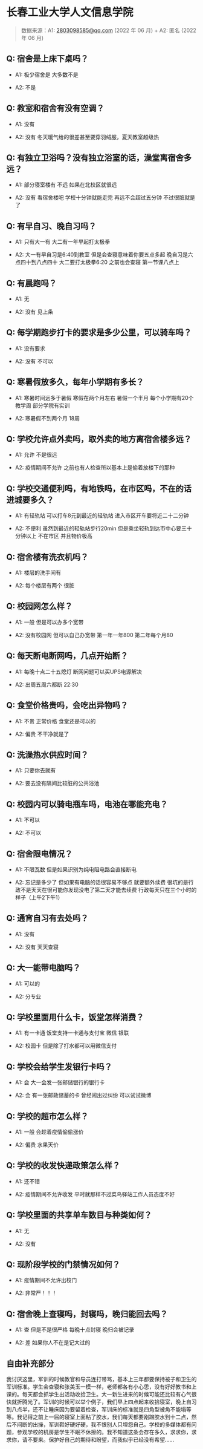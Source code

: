 # 长春工业大学人文信息学院

> 数据来源：A1: 2803098585@qq.com (2022 年 06 月) + A2: 匿名 (2022 年 06 月)

## Q: 宿舍是上床下桌吗？

- A1: 极少宿舍是 大多数不是

- A2: 不是

## Q: 教室和宿舍有没有空调？

- A1: 没有

- A2: 没有 冬天暖气给的很差甚至要穿羽绒服，夏天教室超级热

## Q: 有独立卫浴吗？没有独立浴室的话，澡堂离宿舍多远？

- A1: 部分寝室楼有  不远 如果在北校区就很远

- A2: 没有 看宿舍楼吧 学校十分钟就能走完 再远不会超过五分钟 不过很脏就是了

## Q: 有早自习、晚自习吗？

- A1: 只有大一有 大二有一年早起打太极拳

- A2: 大一有早自习是6:40到教室 但是会查寝意味着你要五点多起 晚自习是六点四十到八点四十 大二要打太极拳6:20 之前也会查寝 第一节课八点上

## Q: 有晨跑吗？

- A1: 无

- A2: 没有 见上条

## Q: 每学期跑步打卡的要求是多少公里，可以骑车吗？

- A1: 没有要求

- A2: 没有 不可以

## Q: 寒暑假放多久，每年小学期有多长？

- A1: 寒暑时间远多于暑假 寒假在两个月左右 暑假一个半月 每个小学期有20个教学周 部分学院有实训

- A2: 寒暑假不到两个月 18周

## Q: 学校允许点外卖吗，取外卖的地方离宿舍楼多远？

- A1: 允许 不是很远

- A2: 疫情期间不允许 之前也有人检查所以基本上是偷着放楼下的那种

## Q: 学校交通便利吗，有地铁吗，在市区吗，不在的话进城要多久？

- A1: 有轻轨站 可以打车8元到最近的轻轨站 进入市区开车要将近二十二分钟

- A2: 不便利 虽然到最近的轻轨站步行20min 但是乘坐轻轨到达市中心要三十分钟以上 不在市区 并且物价极高

## Q: 宿舍楼有洗衣机吗？

- A1: 楼层的洗手间有

- A2: 每个楼层有两个 很脏

## Q: 校园网怎么样？

- A1: 一般 但是可以办多个宽带

- A2: 没有校园网 但可以自己办宽带 第一年一年800 第二年每个月80

## Q: 每天断电断网吗，几点开始断？

- A1: 每晚十点二十五熄灯 断网问题可以买UPS电源解决

- A2: 出周五周六都断 22:30

## Q: 食堂价格贵吗，会吃出异物吗？

- A1: 不贵 正常价格  食堂还是可以的

- A2: 偏贵 不干净就是了

## Q: 洗澡热水供应时间？

- A1: 只要你去就有

- A2: 要去没有隔间比较脏的公共浴池

## Q: 校园内可以骑电瓶车吗，电池在哪能充电？

- A1: 不可以

- A2: 不可以

## Q: 宿舍限电情况？

- A1: 不限瓦数 但是如果识别为纯电阻电路会直接断电

- A2: 忘记是多少了 但如果有电脑的话很容易不够点 就要额外续费 很坑的是行政不是天天在很可能你发现没电了第二天才能去续费 行政每天只在三个小时的样子（上午2下午1）

## Q: 通宵自习有去处吗？

- A1: 没有

- A2: 没有 天天查寝

## Q: 大一能带电脑吗？

- A1: 可以的

- A2: 分专业

## Q: 学校里面用什么卡，饭堂怎样消费？

- A1: 有一卡通 饭堂支持一卡通与支付宝 微信 银联

- A2: 校园卡 但是除了打水都可以用微信支付

## Q: 学校会给学生发银行卡吗？

- A1: 会 大一会发一张邮储银行的银行卡

- A2: 会 有一张邮政储蓄的卡 曾经闹出过纠纷 可以试试微博

## Q: 学校的超市怎么样？

- A1: 一般 会趁着疫情偷偷涨价

- A2: 偏贵 水果天价

## Q: 学校的收发快递政策怎么样？

- A1: 还不错

- A2: 疫情期间不允许收发 平时就那样不过菜鸟驿站工作人员态度不好

## Q: 学校里面的共享单车数目与种类如何？

- A1: 无

- A2: 没有

## Q: 现阶段学校的门禁情况如何？

- A1: 疫情期间不允许出校门

- A2: 非常严！！！

## Q: 宿舍晚上查寝吗，封寝吗，晚归能回去吗？

- A1: 查 但是不是很严格 每晚十点封寝 晚归会被记录

- A2: 差 如果你人不在是记大过的

## 自由补充部分

我讨厌这里，军训的时候教官和导员连打带骂，基本上三年都要保持被子和卫生的军训标准。学生会查寝和张美玉一模一样，老师都各有小心思，没有好好教书和上课的。每天都会抓学生出活动收拾卫生。大一新生进来的时候可能还比较有心气很快就折腾光了。军训的时候可以举个例子，我们早上四点起来收拾寝室，晚上自习到八点半，还不让睡床因为要留着检查，军训床的标准就是四角型被角不能塌等等。我记得之前上一届的寝室上面粘了胶水，我们每天都要剐蹭胶水到十二点，然后不间断的出操，军训鞋好硬好硬，我不恨别人只埋怨自己。学校的多媒体都有问题，参观学校的机房是学生不眠不休擦的。我不知道这条会存在多久，求求你，求求你，请不要来。保护好自己的期待和盼望，而我似乎已经没有希望……